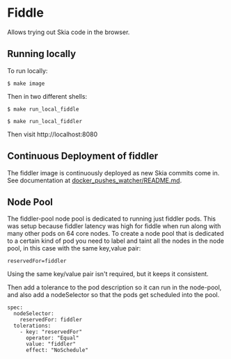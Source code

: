 Fiddle
======

Allows trying out Skia code in the browser.

Running locally
---------------

To run locally:

    $ make image

Then in two different shells:

    $ make run_local_fiddle

    $ make run_local_fiddler

Then visit http://localhost:8080

Continuous Deployment of fiddler
--------------------------------

The fiddler image is continuously deployed as new Skia commits come in. See
documentation at [docker_pushes_watcher/README.md](../docker_pushes_watcher/README.md).

Node Pool
---------

The fiddler-pool node pool is dedicated to running just fiddler pods. This was
setup because fiddler latency was high for fiddle when run along with many
other pods on 64 core nodes. To create a node pool that is dedicated to a
certain kind of pod you need to label and taint all the nodes in the node
pool, in this case with the same key,value pair:

    reservedFor=fiddler

Using the same key/value pair isn't required, but it keeps it consistent.

Then add a tolerance to the pod description so it can run in the node-pool,
and also add a nodeSelector so that the pods get scheduled into the pool.

    spec:
      nodeSelector:
        reservedFor: fiddler
      tolerations:
        - key: "reservedFor"
          operator: "Equal"
          value: "fiddler"
          effect: "NoSchedule"

